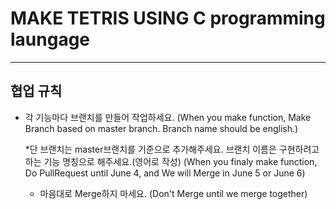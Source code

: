 # MAKE TETRIS USING C programming laungage
---
## 협업 규칙 

+ 각 기능마다 브랜치를 만들어 작업하세요. (When you make function, Make Branch based on master branch. Branch name should be english.)

    *단 브랜치는 master브랜치를 기준으로 추가해주세요. 브랜치 이름은 구현하려고하는 기능 명칭으로 해주세요.(영어로 작성)
    (When you finaly make function, Do PullRequest until June 4, and We will Merge in June 5 or June 6)
    - 마음대로 Merge하지 마세요.
    (Don't Merge until we merge together)